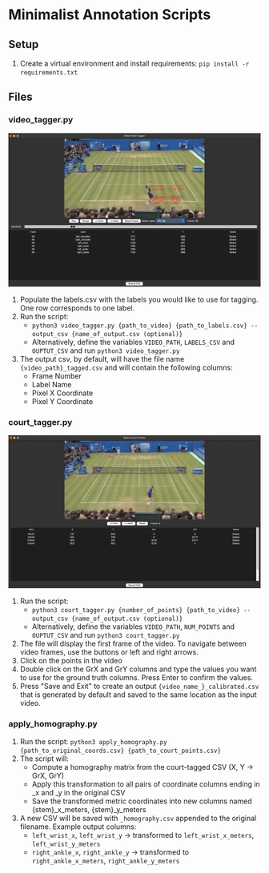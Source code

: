 # Minimalist Annotation Scripts

## Setup
1. Create a virtual environment and install requirements: `pip install -r requirements.txt`

## Files

### video_tagger.py
![Video Tagger Screenshot](pictures/video_tagger.png)
1. Populate the labels.csv with the labels you would like to use for tagging. One row corresponds to one label.
2. Run the script:
    - `python3 video_tagger.py {path_to_video} {path_to_labels.csv} --output_csv {name_of_output.csv (optional)}`
    - Alternatively, define the variables `VIDEO_PATH`, `LABELS_CSV` and `OUPTUT_CSV` and run `python3 video_tagger.py`
3. The output csv, by default, will have the file name `{video_path}_tagged.csv` and will contain the following columns:
    - Frame Number
    - Label Name
    - Pixel X Coordinate
    - Pixel Y Coordinate

### court_tagger.py
![Court Tagger Screenshot](pictures/court_tagger.png)
1. Run the script:
    - `python3 court_tagger.py {number_of_points} {path_to_video} --output_csv {name_of_output.csv (optional)}`
    - Alternatively, define the variables `VIDEO_PATH`, `NUM_POINTS` and `OUPTUT_CSV` and run `python3 court_tagger.py`
2. The file will display the first frame of the video. To navigate between video frames, use the buttons or left and right arrows.
3. Click on the points in the video
4. Double click on the GrX and GrY columns and type the values you want to use for the ground truth columns. Press Enter to confirm the values.
5. Press "Save and Exit" to create an output `{video_name_}_calibrated.csv` that is generated by default and saved to the same location as the input video.

### apply_homography.py
1. Run the script: `python3 apply_homography.py {path_to_original_coords.csv} {path_to_court_points.csv}`
2. The script will:
    - Compute a homography matrix from the court-tagged CSV (X, Y → GrX, GrY)
    - Apply this transformation to all pairs of coordinate columns ending in _x and _y in the original CSV
    - Save the transformed metric coordinates into new columns named {stem}_x_meters, {stem}_y_meters
3. A new CSV will be saved with `_homography.csv` appended to the original filename. Example output columns:
    - `left_wrist_x`, `left_wrist_y` → transformed to `left_wrist_x_meters`, `left_wrist_y_meters`
    - `right_ankle_x`, `right_ankle_y` → transformed to `right_ankle_x_meters`, `right_ankle_y_meters`
